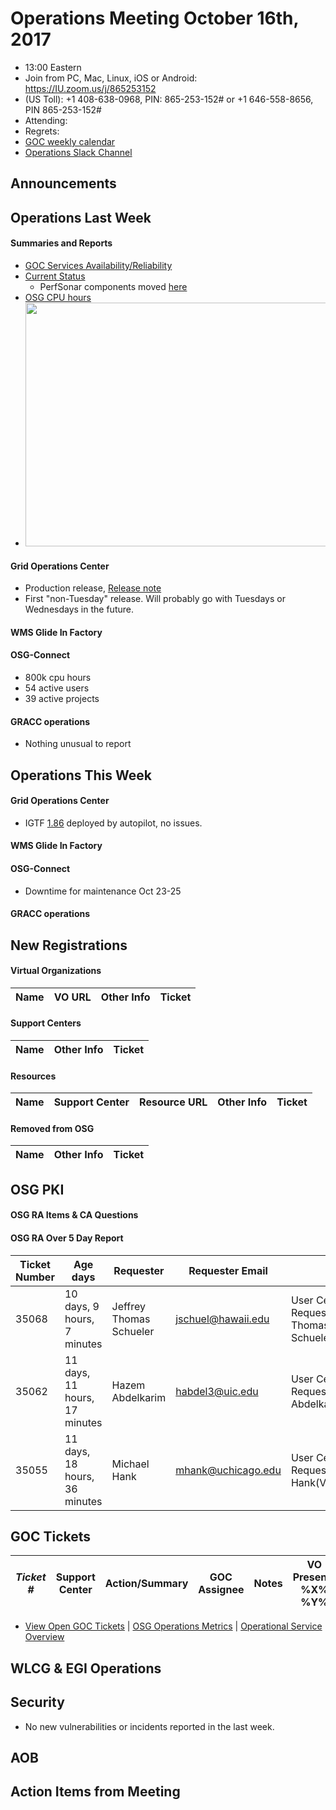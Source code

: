 # Operations Meeting October 16th, 2017
   * 13:00 Eastern 
   * Join from PC, Mac, Linux, iOS or Android: https://IU.zoom.us/j/865253152
   * (US Toll): +1 408-638-0968, PIN: 865-253-152# or +1 646-558-8656, PIN 865-253-152#
   * Attending:
   * Regrets: 
   * [GOC weekly calendar](http://www.google.com/calendar/embed?src=c1htpcfoe6btrtc7n3uddg8mvs%40group.calendar.google.com&ctz=America/New_York)
   * [Operations Slack Channel](https://opensciencegrid.slack.com/messages/C5GAYBGA0/)

   
## Announcements

## Operations Last Week
#### Summaries and Reports
   * [GOC Services Availability/Reliability](http://tinyurl.com/pre26vw)
   * [Current Status](http://monitor.grid.iu.edu/availability/production.html)
      * PerfSonar components moved [here](http://monitor.grid.iu.edu/availability/perfsonar.html)
   * [OSG CPU hours](http://tinyurl.com/mf96b88)
   * <img src="http://steige.grid.iu.edu/steige/16Oct2017.osg-flock.png" width='630' height='390'  /><br>
   
#### Grid Operations Center
   * Production release, [Release note](http://osggoc.blogspot.com/2017/10/goc-service-update-monday-october-9th.html)
   * First "non-Tuesday" release. Will probably go with Tuesdays or Wednesdays in the future.
   
#### WMS Glide In Factory

#### OSG-Connect
   * 800k cpu hours
   * 54 active users 
   * 39 active projects

#### GRACC operations
   * Nothing unusual to report
   
## Operations This Week
  
#### Grid Operations Center
   * IGTF [1.86](http://repo.grid.iu.edu/cadist/) deployed by autopilot, no issues.
   
#### WMS Glide In Factory

#### OSG-Connect
   * Downtime for maintenance Oct 23-25
   
#### GRACC operations

## New Registrations

#### Virtual Organizations
| Name | VO URL | Other Info | Ticket |
| ---- | ------ | ---------- | ------ |

#### Support Centers
| Name | Other Info | Ticket |
| ---- | ---------- | ------ |

#### Resources
| Name | Support Center | Resource URL | Other Info | Ticket |
| ---- | -------------- | ------------ | ---------- | ------ |

#### Removed from OSG
| Name | Other Info | Ticket |
| ---- | ---------- | ------ |

## OSG PKI

#### OSG RA Items & CA Questions

#### OSG RA Over 5 Day Report
| Ticket Number	|Age days	|Requester	|Requester Email		|Request |
| --------- | ------- | --------- | ----------------- | ------ |
| 35068 | 10 days, 9 hours, 7 minutes | Jeffrey Thomas Schueler | jschuel@hawaii.edu |User Certificate Request for Jeffrey Thomas Schueler(VO:Belle) |
| 35062 | 11 days, 11 hours, 17 minutes | Hazem Abdelkarim | habdel3@uic.edu | User Certificate Request for Hazem Abdelkarim(VO:SBGrid) |
| 35055 | 11 days, 18 hours, 36 minutes | Michael Hank | mhank@uchicago.edu | User Certificate Request for Michael Hank(VO:XENON) |

## GOC Tickets

| *Ticket #* | Support Center | Action/Summary | GOC Assignee | Notes | VO Present? %X% %Y%|
| ---------- | -------------- | -------------- | ------------ | ----- | ------------------ |


   * [View Open GOC Tickets](https://ticket.grid.iu.edu/goc/list/open) | [OSG Operations Metrics](https://twiki.grid.iu.edu/bin/view/Operations/TicketReports) | [Operational Service Overview](http://myosg.grid.iu.edu/miscstatus?count_sg_1&count_active=on&count_enabled=on&datasource=status)


## WLCG & EGI Operations

## Security
   * No new vulnerabilities or incidents reported in the last week.

## AOB
   
## Action Items from Meeting
